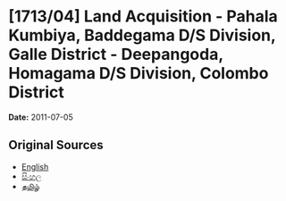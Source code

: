 # [1713/04] Land Acquisition - Pahala Kumbiya, Baddegama  D/S Division, Galle District - Deepangoda, Homagama D/S Division, Colombo District

**Date:** 2011-07-05

## Original Sources

- [English](https://documents.gov.lk/view/extra-gazettes/2011/7/1713-04_E.pdf)
- [සිංහල](https://documents.gov.lk/view/extra-gazettes/2011/7/1713-04_S.pdf)
- [தமிழ்](https://documents.gov.lk/view/extra-gazettes/2011/7/1713-04_T.pdf)
